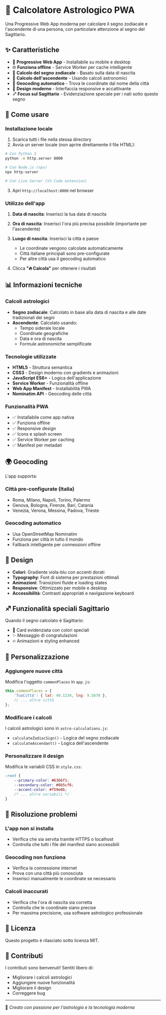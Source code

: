 # 🔮 Calcolatore Astrologico PWA

Una Progressive Web App moderna per calcolare il segno zodiacale e l'ascendente di una persona, con particolare attenzione al segno del Sagittario.

## ✨ Caratteristiche

- 📱 **Progressive Web App** - Installabile su mobile e desktop
- 🌐 **Funziona offline** - Service Worker per cache intelligente
- 🎯 **Calcolo del segno zodiacale** - Basato sulla data di nascita
- 🌅 **Calcolo dell'ascendente** - Usando calcoli astronomici
- 📍 **Geocoding automatico** - Trova le coordinate dal nome della città
- 🎨 **Design moderno** - Interfaccia responsive e accattivante
- ♐ **Focus sul Sagittario** - Evidenziazione speciale per i nati sotto questo segno

## 🚀 Come usare

### Installazione locale

1. Scarica tutti i file nella stessa directory
2. Avvia un server locale (non aprire direttamente il file HTML):

```bash
# Con Python 3
python -m http.server 8000

# Con Node.js (npx)
npx http-server

# Con Live Server (VS Code extension)
```

3. Apri `http://localhost:8000` nel browser

### Utilizzo dell'app

1. **Data di nascita**: Inserisci la tua data di nascita
2. **Ora di nascita**: Inserisci l'ora più precisa possibile (importante per l'ascendente)
3. **Luogo di nascita**: Inserisci la città e paese
   - Le coordinate vengono calcolate automaticamente
   - Città italiane principali sono pre-configurate
   - Per altre città usa il geocoding automatico

4. Clicca **"🔥 Calcola"** per ottenere i risultati

## 📊 Informazioni tecniche

### Calcoli astrologici

- **Segno zodiacale**: Calcolato in base alla data di nascita e alle date tradizionali dei segni
- **Ascendente**: Calcolato usando:
  - Tempo siderale locale
  - Coordinate geografiche
  - Data e ora di nascita
  - Formule astronomiche semplificate

### Tecnologie utilizzate

- **HTML5** - Struttura semantica
- **CSS3** - Design moderno con gradients e animazioni
- **JavaScript ES6+** - Logica dell'applicazione
- **Service Worker** - Funzionalità offline
- **Web App Manifest** - Installabilità PWA
- **Nominatim API** - Geocoding delle città

### Funzionalità PWA

- ✅ Installabile come app nativa
- ✅ Funziona offline
- ✅ Responsive design
- ✅ Icons e splash screen
- ✅ Service Worker per caching
- ✅ Manifest per metadati

## 🌍 Geocoding

L'app supporta:

### Città pre-configurate (Italia)
- Roma, Milano, Napoli, Torino, Palermo
- Genova, Bologna, Firenze, Bari, Catania
- Venezia, Verona, Messina, Padova, Trieste

### Geocoding automatico
- Usa OpenStreetMap Nominatim
- Funziona per città in tutto il mondo
- Fallback intelligente per connessioni offline

## 🎨 Design

- **Colori**: Gradiente viola-blu con accenti dorati
- **Typography**: Font di sistema per prestazioni ottimali
- **Animazioni**: Transizioni fluide e loading states
- **Responsive**: Ottimizzato per mobile e desktop
- **Accessibilità**: Contrasti appropriati e navigazione keyboard

## ♐ Funzionalità speciali Sagittario

Quando il segno calcolato è Sagittario:
- 🎯 Card evidenziata con colori speciali
- ✨ Messaggio di congratulazioni
- 🔥 Animazioni e styling enhanced

## 🔧 Personalizzazione

### Aggiungere nuove città
Modifica l'oggetto `commonPlaces` in `app.js`:

```javascript
this.commonPlaces = {
    'TuaCittà': { lat: 40.1234, lng: 9.5678 },
    // ... altre città
};
```

### Modificare i calcoli
I calcoli astrologici sono in `astro-calculations.js`:
- `calculateZodiacSign()` - Logica del segno zodiacale
- `calculateAscendant()` - Logica dell'ascendente

### Personalizzare il design
Modifica le variabili CSS in `style.css`:

```css
:root {
    --primary-color: #6366f1;
    --secondary-color: #8b5cf6;
    --accent-color: #f59e0b;
    /* ... altre variabili */
}
```

## 🐛 Risoluzione problemi

### L'app non si installa
- Verifica che sia servita tramite HTTPS o localhost
- Controlla che tutti i file del manifest siano accessibili

### Geocoding non funziona
- Verifica la connessione internet
- Prova con una città più conosciuta
- Inserisci manualmente le coordinate se necessario

### Calcoli inaccurati
- Verifica che l'ora di nascita sia corretta
- Controlla che le coordinate siano precise
- Per massima precisione, usa software astrologico professionale

## 📄 Licenza

Questo progetto è rilasciato sotto licenza MIT.

## 🤝 Contributi

I contributi sono benvenuti! Sentiti libero di:
- Migliorare i calcoli astrologici
- Aggiungere nuove funzionalità
- Migliorare il design
- Correggere bug

---

💫 *Creato con passione per l'astrologia e la tecnologia moderna*